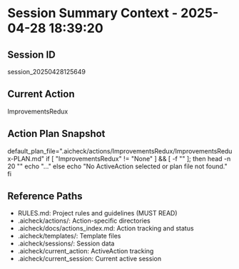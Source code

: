 # Session Summary Context - 2025-04-28 18:39:20

## Session ID

session_20250428125649

## Current Action

ImprovementsRedux

## Action Plan Snapshot

default_plan_file=".aicheck/actions/ImprovementsRedux/ImprovementsRedux-PLAN.md"
if [ "ImprovementsRedux" != "None" ] && [ -f "" ]; then
head -n 20 ""
echo "..."
else
echo "No ActiveAction selected or plan file not found."
fi

## Reference Paths

- RULES.md: Project rules and guidelines (MUST READ)
- .aicheck/actions/: Action-specific directories
- .aicheck/docs/actions_index.md: Action tracking and status
- .aicheck/templates/: Template files
- .aicheck/sessions/: Session data
- .aicheck/current_action: ActiveAction tracking
- .aicheck/current_session: Current active session
